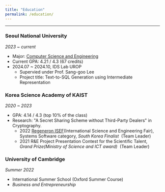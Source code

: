 ```yaml
--- 
title: "Education"
permalink: /education/
---
```

---------
### Seoul National University
*2023 ~ current*

* Major: [Computer Science and Engineering](https://cse.snu.ac.kr/)
* Current GPA: 4.21 / 4.3 (67 credits)
* 2024.07 ~ 2024.10, IDS Lab UROP 
  * Supervied under Prof. Sang-goo Lee
  * Project title: Text-to-SQL Generation using Intermediate Representation

### Korea Science Academy of KAIST
*2020 ~ 2023*

- GPA: 4.14 / 4.3 (top 10% of the class)
- Research: "A Secret Sharing Scheme without Third-Party Dealers" in Cryptography. 
  - 2022 [Regeneron ISEF](https://www.societyforscience.org/isef/regeneron-isef-2022/)(International Science and Engineering Fair), Systems Software category, *South Korea Finalist*  (Team Leader)
  - 2021 R&E Project Presentation Contest for the Scientific Talent, *Grand Prize(Ministry of Science and ICT award)*  (Team Leader)

### University of Cambridge
*Summer 2022*
- International Summer School (Oxford Summer Course)
- *Business and Entrepreneurship*